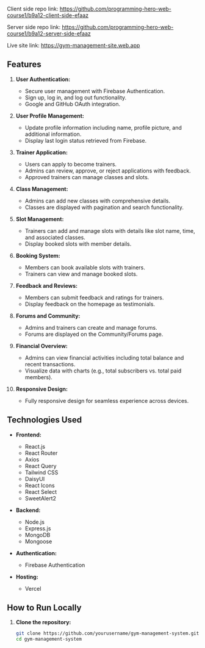 Client side repo link: https://github.com/programming-hero-web-course1/b9a12-client-side-efaaz

Server side repo link: https://github.com/programming-hero-web-course1/b9a12-server-side-efaaz

Live site link: https://gym-management-site.web.app

## Features

1. **User Authentication:**

   - Secure user management with Firebase Authentication.
   - Sign up, log in, and log out functionality.
   - Google and GitHub OAuth integration.

2. **User Profile Management:**

   - Update profile information including name, profile picture, and additional information.
   - Display last login status retrieved from Firebase.

3. **Trainer Application:**

   - Users can apply to become trainers.
   - Admins can review, approve, or reject applications with feedback.
   - Approved trainers can manage classes and slots.

4. **Class Management:**

   - Admins can add new classes with comprehensive details.
   - Classes are displayed with pagination and search functionality.

5. **Slot Management:**

   - Trainers can add and manage slots with details like slot name, time, and associated classes.
   - Display booked slots with member details.

6. **Booking System:**

   - Members can book available slots with trainers.
   - Trainers can view and manage booked slots.

7. **Feedback and Reviews:**

   - Members can submit feedback and ratings for trainers.
   - Display feedback on the homepage as testimonials.

8. **Forums and Community:**

   - Admins and trainers can create and manage forums.
   - Forums are displayed on the Community/Forums page.

9. **Financial Overview:**

   - Admins can view financial activities including total balance and recent transactions.
   - Visualize data with charts (e.g., total subscribers vs. total paid members).

10. **Responsive Design:**
    - Fully responsive design for seamless experience across devices.

## Technologies Used

- **Frontend:**

  - React.js
  - React Router
  - Axios
  - React Query
  - Tailwind CSS
  - DaisyUI
  - React Icons
  - React Select
  - SweetAlert2

- **Backend:**

  - Node.js
  - Express.js
  - MongoDB
  - Mongoose

- **Authentication:**

  - Firebase Authentication

- **Hosting:**
  - Vercel

## How to Run Locally

1. **Clone the repository:**
   ```sh
   git clone https://github.com/yourusername/gym-management-system.git
   cd gym-management-system
   ```
